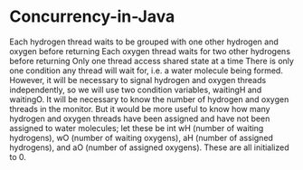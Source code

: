 # Concurrency-in-Java

Each hydrogen thread waits to be grouped with one other hydrogen and oxygen before returning
Each oxygen thread waits for two other hydrogens before returning
Only one thread access shared state at a time
There is only one condition any thread will wait for, i.e. a water molecule being formed. However, it will be necessary to signal hydrogen and oxygen threads independently, so  we will use two condition variables, waitingH and waitingO.
It will be necessary to know the number of hydrogen and oxygen threads in the monitor.   But it would be more useful to know how many hydrogen and oxygen threads have been assigned and have not been assigned to water molecules; let these be int wH (number of waiting hydrogens), wO (number of waiting oxygens), aH (number of assigned hydrogens), and aO (number of assigned oxygens). These are all initialized to 0.

